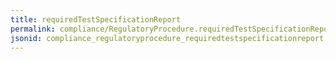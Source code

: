```yaml
---
title: requiredTestSpecificationReport
permalink: compliance/RegulatoryProcedure.requiredTestSpecificationReport.html
jsonid: compliance_regulatoryprocedure_requiredtestspecificationreport
---
```

